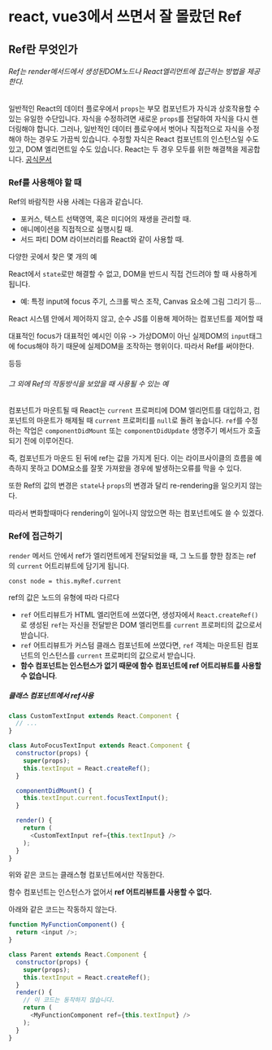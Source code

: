 # react, vue3에서 쓰면서 잘 몰랐던 Ref

## Ref란 무엇인가

###### Ref는 render메서드에서 생성된DOM노드나 React엘리먼트에 접근하는 방법을 제공한다.

일반적인 React의 데이터 플로우에서 `props`는 부모 컴포넌트가 자식과 상호작용할 수 있는 유일한 수단입니다. 자식을 수정하려면 새로운 `props`를 전달하여 자식을 다시 렌더링해야 합니다. 그러나, 일반적인 데이터 플로우에서 벗어나 직접적으로 자식을 수정해야 하는 경우도 가끔씩 있습니다. 수정할 자식은 React 컴포넌트의 인스턴스일 수도 있고, DOM 엘리먼트일 수도 있습니다. React는 두 경우 모두를 위한 해결책을 제공합니다. [공식문서](https://ko.reactjs.org/docs/refs-and-the-dom.html)

### Ref를 사용해야 할 때

Ref의 바람직한 사용 사례는 다음과 같습니다.

- 포커스, 텍스트 선택영역, 혹은 미디어의 재생을 관리할 때.
- 애니메이션을 직접적으로 실행시킬 때.
- 서드 파티 DOM 라이브러리를 React와 같이 사용할 때.

다양한 곳에서 찾은 몇 개의 예

React에서 `state`로만 해결할 수 없고, DOM을 반드시 직접 건드려야 할 때 사용하게 됩니다.

- 예: 특정 input에 focus 주기, 스크롤 박스 조작, Canvas 요소에 그림 그리기 등…

React 시스템 안에서 제어하지 않고, 순수 JS를 이용해 제어하는 컴포넌트를 제어할 때

대표적인 focus가 대표적인 예시인 이유 -> 가상DOM이 아닌 실제DOM의 `input`태그에 focus해야 하기 때문에 실제DOM을 조작하는 행위이다. 따라서 Ref를 써야한다.

등등

###### 그 외에 Ref의 작동방식을 보았을 때 사용될 수 있는 예

컴포넌트가 마운트될 때 React는 `current` 프로퍼티에 DOM 엘리먼트를 대입하고, 컴포넌트의 마운트가 해제될 때 `current` 프로퍼티를 `null`로 돌려 놓습니다. `ref`를 수정하는 작업은 `componentDidMount` 또는 `componentDidUpdate` 생명주기 메서드가 호출되기 전에 이루어진다.

즉, 컴포넌트가 마운드 된 뒤에 ref는 값을 가지게 된다. 이는 라이프사이클의 흐름을 예측하지 못하고 DOM요소를 잘못 가져왔을 경우에 발생하는오류를 막을 수 있다.

또한 Ref의 값의 변경은 `state`나 `props`의 변경과 달리 re-rendering을 일으키지 않는다.

따라서 변화할때마다 rendering이 일어나지 않았으면 하는 컴포넌트에도 쓸 수 있겠다.

### Ref에 접근하기

`render` 메서드 안에서 ref가 엘리먼트에게 전달되었을 때, 그 노드를 향한 참조는 ref의 `current` 어트리뷰트에 담기게 됩니다.

```
const node = this.myRef.current
```

ref의 값은 노드의 유형에 따라 다르다

- `ref` 어트리뷰트가 HTML 엘리먼트에 쓰였다면, 생성자에서 `React.createRef()`로 생성된 `ref`는 자신을 전달받은 DOM 엘리먼트를 `current` 프로퍼티의 값으로서 받습니다.
- `ref` 어트리뷰트가 커스텀 클래스 컴포넌트에 쓰였다면, `ref` 객체는 마운트된 컴포넌트의 인스턴스를 `current` 프로퍼티의 값으로서 받습니다.
- **함수 컴포넌트는 인스턴스가 없기 때문에 함수 컴포넌트에 ref 어트리뷰트를 사용할 수 없습니다**.

##### 클래스 컴포넌트에서 ref사용

```js
class CustomTextInput extends React.Component {
  // ...
}

class AutoFocusTextInput extends React.Component {
  constructor(props) {
    super(props);
    this.textInput = React.createRef();
  }

  componentDidMount() {
    this.textInput.current.focusTextInput();
  }

  render() {
    return (
      <CustomTextInput ref={this.textInput} />
    );
  }
}
```

위와 같은 코드는 클래스형 컴포넌트에서만 작동한다.

함수 컴포넌트는 인스턴스가 없어서 __ref 어트리뷰트를 사용할 수 없다.__

아래와 같은 코드는 작동하지 않는다.

```javascript
function MyFunctionComponent() {
  return <input />;
}

class Parent extends React.Component {
  constructor(props) {
    super(props);
    this.textInput = React.createRef();
  }
  render() {
    // 이 코드는 동작하지 않습니다.
    return (
      <MyFunctionComponent ref={this.textInput} />
    );
  }
}
```
